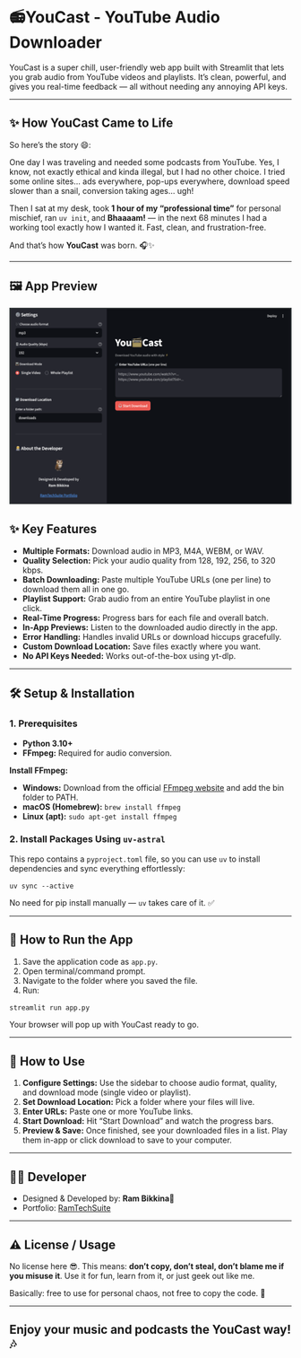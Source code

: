 
# 📻YouCast - YouTube Audio Downloader

YouCast is a super chill, user-friendly web app built with Streamlit that lets you grab audio from YouTube videos and playlists. It’s clean, powerful, and gives you real-time feedback — all without needing any annoying API keys.  

---

## ✨ How YouCast Came to Life

So here’s the story 😄:  

One day I was traveling and needed some podcasts from YouTube. Yes, I know, not exactly ethical and kinda illegal, but I had no other choice. I tried some online sites… ads everywhere, pop-ups everywhere, download speed slower than a snail, conversion taking ages… ugh!  

Then I sat at my desk, took **1 hour of my “professional time”** for personal mischief, ran `uv init`, and **Bhaaaam!** — in the next 68 minutes I had a working tool exactly how I wanted it. Fast, clean, and frustration-free.  

And that’s how **YouCast** was born. 🎧✨  

---
## 🖼️ App Preview

![YouCast Screenshot](https://raw.githubusercontent.com/ramc26/YouCast/main/assets/app_preview.png)

## ✨ Key Features

- **Multiple Formats:** Download audio in MP3, M4A, WEBM, or WAV.  
- **Quality Selection:** Pick your audio quality from 128, 192, 256, to 320 kbps.  
- **Batch Downloading:** Paste multiple YouTube URLs (one per line) to download them all in one go.  
- **Playlist Support:** Grab audio from an entire YouTube playlist in one click.  
- **Real-Time Progress:** Progress bars for each file and overall batch.  
- **In-App Previews:** Listen to the downloaded audio directly in the app.  
- **Error Handling:** Handles invalid URLs or download hiccups gracefully.  
- **Custom Download Location:** Save files exactly where you want.  
- **No API Keys Needed:** Works out-of-the-box using yt-dlp.  

---

## 🛠️ Setup & Installation

### 1. Prerequisites
- **Python 3.10+**  
- **FFmpeg:** Required for audio conversion.

**Install FFmpeg:**  
- **Windows:** Download from the official [FFmpeg website](https://ffmpeg.org/) and add the bin folder to PATH.  
- **macOS (Homebrew):** `brew install ffmpeg`  
- **Linux (apt):** `sudo apt-get install ffmpeg`  

### 2. Install Packages Using `uv-astral`
This repo contains a `pyproject.toml` file, so you can use `uv` to install dependencies and sync everything effortlessly:

```
uv sync --active
```
No need for pip install manually — `uv` takes care of it. ✅

---

## 🚀 How to Run the App

1. Save the application code as `app.py`.
2. Open terminal/command prompt.
3. Navigate to the folder where you saved the file.
4. Run:

```bash
streamlit run app.py
```

Your browser will pop up with YouCast ready to go.

---

## 📝 How to Use

1. **Configure Settings:** Use the sidebar to choose audio format, quality, and download mode (single video or playlist).
2. **Set Download Location:** Pick a folder where your files will live.
3. **Enter URLs:** Paste one or more YouTube links.
4. **Start Download:** Hit “Start Download” and watch the progress bars.
5. **Preview & Save:** Once finished, see your downloaded files in a list. Play them in-app or click download to save to your computer.

---

## 🧑‍💻 Developer

* Designed & Developed by: **Ram Bikkina🦉**
* Portfolio: [RamTechSuite](https://ramtechsuite.com)

---

## ⚠️ License / Usage

No license here 😎.
This means: **don’t copy, don’t steal, don’t blame me if you misuse it**. Use it for fun, learn from it, or just geek out like me.

Basically: free to use for personal chaos, not free to copy the code. 🛑

---

Enjoy your music and podcasts the YouCast way! 🎶
---
